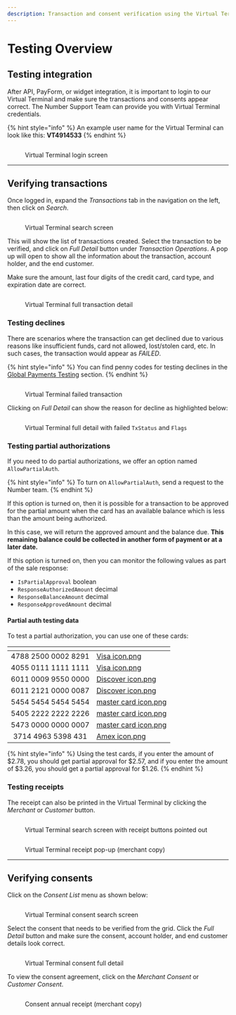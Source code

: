```yaml
---
description: Transaction and consent verification using the Virtual Terminal
---
```


# Testing Overview



## Testing integration <a href="#testing-integration" id="testing-integration"></a>

After API, PayForm, or widget integration, it is important to login to our Virtual Terminal and make sure the transactions and consents appear correct. The Number Support Team can provide you with Virtual Terminal credentials.

{% hint style="info" %}
An example user name for the Virtual Terminal can look like this: **VT4914533**
{% endhint %}

<figure><img src="../../.gitbook/assets/Testing Integration.png" alt=""><figcaption><p>Virtual Terminal login screen</p></figcaption></figure>



***



## Verifying transactions <a href="#verifying-transactions" id="verifying-transactions"></a>

Once logged in, expand the _Transactions_ tab in the navigation on the left, then click on _Search_.

<figure><img src="../../.gitbook/assets/Verifying Transactions 1 (2).png" alt=""><figcaption><p>Virtual Terminal search screen</p></figcaption></figure>

This will show the list of transactions created. Select the transaction to be verified, and click on _Full Detail_ button under _Transaction Operations_. A pop up will open to show all the information about the transaction, account holder, and the end customer.

Make sure the amount, last four digits of the credit card, card type, and expiration date are correct.

<figure><img src="../../.gitbook/assets/Verifying Transactions 2.png" alt=""><figcaption><p>Virtual Terminal full transaction detail</p></figcaption></figure>



### Testing declines <a href="#testing-declines" id="testing-declines"></a>

There are scenarios where the transaction can get declined due to various reasons like insufficient funds, card not allowed, lost/stolen card, etc. In such cases, the transaction would appear as _FAILED_.

{% hint style="info" %}
You can find penny codes for testing declines in the [Global Payments Testing](global-payments-testing.md) section.
{% endhint %}

<figure><img src="../../.gitbook/assets/Verifying Transactions - Testing Declines 1 (2).png" alt=""><figcaption><p>Virtual Terminal failed transaction</p></figcaption></figure>

Clicking on _Full Detail_ can show the reason for decline as highlighted below:

<figure><img src="../../.gitbook/assets/Verifying Transactions - Testing Declines 2.png" alt=""><figcaption><p>Virtual Terminal full detail with failed <code>TxStatus</code> and <code>Flags</code></p></figcaption></figure>



### Testing partial authorizations <a href="#doing-a-partial-authorization-with-aspen" id="doing-a-partial-authorization-with-aspen"></a>

If you need to do partial authorizations, we offer an option named `AllowPartialAuth`.

{% hint style="info" %}
To turn on `AllowPartialAuth`, send a request to the Number team.
{% endhint %}

If this option is turned on, then it is possible for a transaction to be approved for the partial amount when the card has an available balance which is less than the amount being authorized.&#x20;

In this case, we will return the approved amount and the balance due. **This remaining balance could be collected in another form of payment or at a later date.**

If this option is turned on, then you can monitor the following values as part of the sale response:

* `IsPartialApproval` boolean
* `ResponseAuthorizedAmount` decimal
* `ResponseBalanceAmount` decimal
* `ResponseApprovedAmount` decimal

#### Partial auth testing data <a href="#partial-auth-testing-data" id="partial-auth-testing-data"></a>

To test a partial authorization, you can use one of these cards:

<table data-view="cards"><thead><tr><th align="center"></th><th data-hidden data-card-cover data-type="files"></th></tr></thead><tbody><tr><td align="center">4788 2500 0002 8291</td><td><a href="../../.gitbook/assets/Visa icon.png">Visa icon.png</a></td></tr><tr><td align="center">4055 0111 1111 1111</td><td><a href="../../.gitbook/assets/Visa icon.png">Visa icon.png</a></td></tr><tr><td align="center">6011 0009 9550 0000</td><td><a href="../../.gitbook/assets/Discover icon.png">Discover icon.png</a></td></tr><tr><td align="center">6011 2121 0000 0087</td><td><a href="../../.gitbook/assets/Discover icon.png">Discover icon.png</a></td></tr><tr><td align="center">5454 5454 5454 5454</td><td><a href="../../.gitbook/assets/master card icon.png">master card icon.png</a></td></tr><tr><td align="center">5405 2222 2222 2226</td><td><a href="../../.gitbook/assets/master card icon.png">master card icon.png</a></td></tr><tr><td align="center">5473 0000 0000 0007</td><td><a href="../../.gitbook/assets/master card icon.png">master card icon.png</a></td></tr><tr><td align="center">3714 4963 5398 431</td><td><a href="../../.gitbook/assets/Amex icon.png">Amex icon.png</a></td></tr></tbody></table>

{% hint style="info" %}
Using the test cards, if you enter the amount of $2.78, you should get partial approval for $2.57, and if you enter the amount of $3.26, you should get a partial approval for $1.26.
{% endhint %}



### Testing receipts <a href="#testing-receipts" id="testing-receipts"></a>

The receipt can also be printed in the Virtual Terminal by clicking the _Merchant_ or _Customer_ button.

<figure><img src="../../.gitbook/assets/Verifying Transactions - Testing Receipts 1 (1).png" alt=""><figcaption><p>Virtual Terminal search screen with receipt buttons pointed out</p></figcaption></figure>

<figure><img src="../../.gitbook/assets/Verifying Transactions - Testing Receipts 2.png" alt=""><figcaption><p>Virtual Terminal receipt pop-up (merchant copy)</p></figcaption></figure>



***



## Verifying consents <a href="#verifying-consents" id="verifying-consents"></a>

Click on the _Consent List_ menu as shown below:

<figure><img src="../../.gitbook/assets/Verifying Consents 1 (2).png" alt=""><figcaption><p>Virtual Terminal consent search screen</p></figcaption></figure>

Select the consent that needs to be verified from the grid. Click the _Full Detail_ button and make sure the consent, account holder, and end customer details look correct.

<figure><img src="../../.gitbook/assets/Verifying Consents 2.png" alt=""><figcaption><p>Virtual Terminal consent full detail</p></figcaption></figure>

To view the consent agreement, click on the _Merchant Consent_ or _Customer Consent_.

<figure><img src="../../.gitbook/assets/Verifying Consents 3.png" alt=""><figcaption><p>Consent annual receipt (merchant copy)</p></figcaption></figure>
